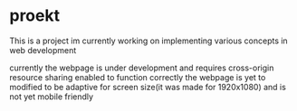 # proekt
This is a project im currently working on implementing various concepts in web development 


currently the webpage is under development and requires cross-origin resource sharing enabled to function correctly 
 the webpage is yet to modified to be adaptive for screen size(it was made for 1920x1080) and is not yet mobile friendly
